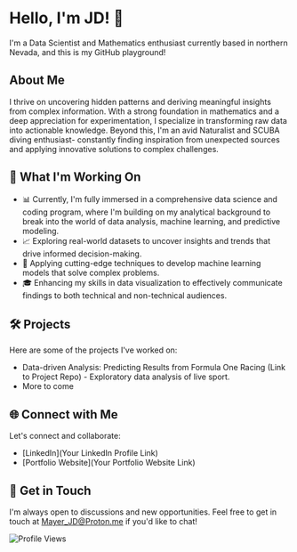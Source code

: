 # Hello, I'm JD! 👋

I'm a Data Scientist and Mathematics enthusiast currently based in northern Nevada, and this is my GitHub playground!

## About Me

I thrive on uncovering hidden patterns and deriving meaningful insights from complex information. With a strong foundation in mathematics and a deep appreciation for experimentation, I specialize in transforming raw data into actionable knowledge. Beyond this, I'm an avid Naturalist and SCUBA diving enthusiast- constantly finding inspiration from unexpected sources and applying innovative solutions to complex challenges.

## 🚀 What I'm Working On

- 📊 Currently, I'm fully immersed in a comprehensive data science and coding program, where I'm building on my analytical background to break into the world of data analysis, machine learning, and predictive modeling.
- 📈 Exploring real-world datasets to uncover insights and trends that drive informed decision-making.
- 🤖 Applying cutting-edge techniques to develop machine learning models that solve complex problems.
- 🎓 Enhancing my skills in data visualization to effectively communicate findings to both technical and non-technical audiences.

## 🛠️ Projects

Here are some of the projects I've worked on:

- Data-driven Analysis: Predicting Results from Formula One Racing (Link to Project Repo) - Exploratory data analysis of live sport.
- More to come

## 🌐 Connect with Me

Let's connect and collaborate:

- [LinkedIn](Your LinkedIn Profile Link)
- [Portfolio Website](Your Portfolio Website Link)

## 💬 Get in Touch

I'm always open to discussions and new opportunities. Feel free to get in touch 
 at Mayer_JD@Proton.me if you'd like to chat!

![Profile Views](https://komarev.com/ghpvc/?username=yourusername&color=brightgreen)
